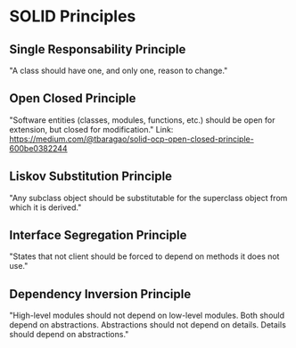 # SOLID Principles

## Single Responsability Principle

"A class should have one, and only one, reason to change."

## Open Closed Principle

"Software entities (classes, modules, functions, etc.) should be open for extension, but closed for modification."
Link: https://medium.com/@tbaragao/solid-ocp-open-closed-principle-600be0382244

## Liskov Substitution Principle

"Any subclass object should be substitutable for the superclass object from which it is derived."

## Interface Segregation Principle

"States that not client should be forced to depend on methods it does not use."

## Dependency Inversion Principle

"High-level modules should not depend on low-level modules. Both should depend on abstractions. Abstractions should not depend on details. Details should depend on abstractions."
